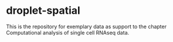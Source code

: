 # droplet-spatial

This is the repository for exemplary data as support to the chapter Computational analysis of single cell RNAseq data.
